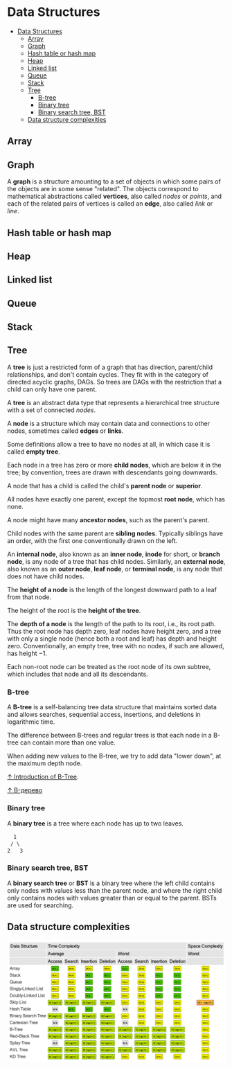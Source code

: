 # Data Structures

- [Data Structures](#data-structures)
  - [Array](#array)
  - [Graph](#graph)
  - [Hash table or hash map](#hash-table-or-hash-map)
  - [Heap](#heap)
  - [Linked list](#linked-list)
  - [Queue](#queue)
  - [Stack](#stack)
  - [Tree](#tree)
    - [B-tree](#b-tree)
    - [Binary tree](#binary-tree)
    - [Binary search tree, BST](#binary-search-tree-bst)
  - [Data structure complexities](#data-structure-complexities)

## Array

## Graph

 A **graph** is a structure amounting to a set of objects in which some pairs of the objects are in some sense "related". The objects correspond to mathematical abstractions called **vertices**, also called *nodes* or *points*, and each of the related pairs of vertices is called an **edge**, also called *link* or *line*.

## Hash table or hash map

## Heap

## Linked list

## Queue

## Stack

## Tree

A **tree** is just a restricted form of a graph that has direction, parent/child relationships, and don't contain cycles. They fit with in the category of directed acyclic graphs, DAGs. So trees are DAGs with the restriction that a child can only have one parent.

A **tree** is an abstract data type that represents a hierarchical tree structure with a set of connected *nodes*.

A **node** is a structure which may contain data and connections to other nodes, sometimes called **edges** or **links**.

Some definitions allow a tree to have no nodes at all, in which case it is called **empty tree**.

Each node in a tree has zero or more **child nodes**, which are below it in the tree; by convention, trees are drawn with descendants going downwards.

A node that has a child is called the child's **parent node** or **superior**.

All nodes have exactly one parent, except the topmost **root node**, which has none.

A node might have many **ancestor nodes**, such as the parent's parent.

Child nodes with the same parent are **sibling nodes**. Typically siblings have an order, with the first one conventionally drawn on the left.

An **internal node**, also known as an **inner node**, **inode** for short, or **branch node**, is any node of a tree that has child nodes. Similarly, an **external node**, also known as an **outer node**, **leaf node**, or **terminal node**, is any node that does not have child nodes.

The **height of a node** is the length of the longest downward path to a leaf from that node.

The height of the root is the **height of the tree**.

The **depth of a node** is the length of the path to its root, i.e., its root path. Thus the root node has depth zero, leaf nodes have height zero, and a tree with only a single node (hence both a root and leaf) has depth and height zero. Conventionally, an empty tree, tree with no nodes, if such are allowed, has height −1.

Each non-root node can be treated as the root node of its own subtree, which includes that node and all its descendants.

### B-tree

A **B-tree** is a self-balancing tree data structure that maintains sorted data and allows searches, sequential access, insertions, and deletions in logarithmic time.

The difference between B-trees and regular trees is that each node in a B-tree can contain more than one value.

When adding new values to the B-tree, we try to add data "lower down", at the maximum depth node.

[↑ Introduction of B-Tree](https://www.geeksforgeeks.org/introduction-of-b-tree-2).

[↑ B-дерево](https://www.youtube.com/watch?v=WXXetwePSRk)

### Binary tree

A **binary tree** is a tree where each node has up to two leaves.

```text
  1
 / \
2   3
```

### Binary search tree, BST

A **binary search tree** or **BST** is a binary tree where the left child contains only nodes with values less than the parent node, and where the right child only contains nodes with values greater than or equal to the parent. BSTs are used for searching.

## Data structure complexities

<img src="data%20structure%20complexities.png" width="850px">
